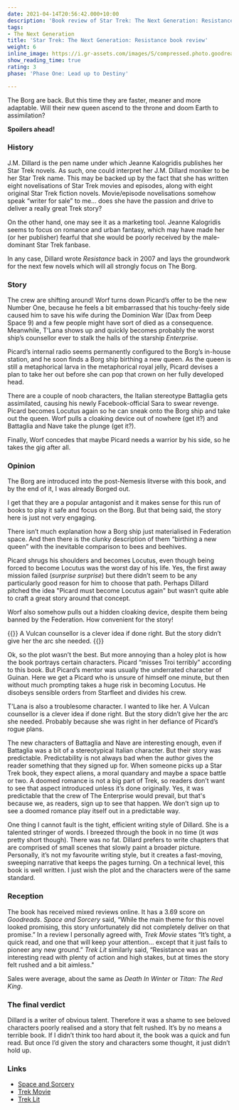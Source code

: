 ```yaml
---
date: 2021-04-14T20:56:42.000+10:00
description: 'Book review of Star Trek: The Next Generation: Resistance by J.M. Dillard.'
tags:
- The Next Generation
title: 'Star Trek: The Next Generation: Resistance book review'
weight: 6
inline_image: https://i.gr-assets.com/images/S/compressed.photo.goodreads.com/books/1388697201l/422912.jpg
show_reading_time: true
rating: 3
phase: 'Phase One: Lead up to Destiny'

---
```

The Borg are back. But this time they are faster, meaner and more adaptable. Will their new queen ascend to the throne and doom Earth to assimilation?

**Spoilers ahead!**

<!--more-->

### History

J.M. Dillard is the pen name under which Jeanne Kalogridis publishes her Star Trek novels. As such, one could interpret her J.M. Dillard moniker to be her Star Trek name. This may be backed up by the fact that she has written eight novelisations of Star Trek movies and episodes, along with eight original Star Trek fiction novels. Movie/episode novelisations somehow speak “writer for sale” to me… does she have the passion and drive to deliver a really great Trek story?

On the other hand, one may see it as a marketing tool. Jeanne Kalogridis seems to focus on romance and urban fantasy, which may have made her (or her publisher) fearful that she would be poorly received by the male-dominant Star Trek fanbase. 

In any case, Dillard wrote *Resistance* back in 2007 and lays the groundwork for the next few novels which will all strongly focus on The Borg. 

### Story

The crew are shifting around! Worf turns down Picard’s offer to be the new Number One, because he feels a bit embarrassed that his touchy-feely side caused him to save his wife during the Dominion War (Dax from Deep Space 9) and a few people might have sort of died as a consequence. Meanwhile, T’Lana shows up and quickly becomes probably the worst ship’s counsellor ever to stalk the halls of the starship *Enterprise*.

Picard’s internal radio seems permanently configured to the Borg’s in-house station, and he soon finds a Borg ship birthing a new queen. As the queen is still a metaphorical larva in the metaphorical royal jelly, Picard devises a plan to take her out before she can pop that crown on her fully developed head.

There are a couple of noob characters, the Italian stereotype Battaglia gets assimilated, causing his newly Facebook-official Sara to swear revenge. Picard becomes Locutus again so he can sneak onto the Borg ship and take out the queen. Worf pulls a cloaking device out of nowhere (get it?) and Battaglia and Nave take the plunge (get it?).

Finally, Worf concedes that maybe Picard needs a warrior by his side, so he takes the gig after all.

### Opinion 

The Borg are introduced into the post-Nemesis litverse with this book, and by the end of it, I was already Borged out. 

I get that they are a popular antagonist and it makes sense for this run of books to play it safe and focus on the Borg. But that being said, the story here is just not very engaging.

There isn’t much explanation how a Borg ship just materialised in Federation space. And then there is the clunky description of them “birthing a new queen” with the inevitable comparison to bees and beehives. 

Picard shrugs his shoulders and becomes Locutus, even though being forced to become Locutus was the worst day of his life. Yes, the first away mission failed (*surprise surprise*) but there didn’t seem to be any particularly good reason for him to choose that path. Perhaps Dillard pitched the idea "Picard must become Locutus again" but wasn’t quite able to craft a great story around that concept.

Worf also somehow pulls out a hidden cloaking device, despite them being banned by the Federation. How convenient for the story!

{{<pullout>}}
A Vulcan counsellor is a clever idea if done right. But the story didn’t give her the arc she needed.
{{</pullout>}}

Ok, so the plot wasn’t the best. But more annoying than a holey plot is how the book portrays certain characters. Picard “misses Troi terribly” according to this book. But Picard’s mentor was usually the underrated character of Guinan. Here we get a Picard who is unsure of himself one minute, but then without much prompting takes a huge risk in becoming Locutus. He disobeys sensible orders from Starfleet and divides his crew. 

T’Lana is also a troublesome character. I wanted to like her. A Vulcan counsellor is a clever idea if done right. But the story didn’t give her the arc she needed. Probably because she was right in her defiance of Picard’s rogue plans.

The new characters of Battaglia and Nave are interesting enough, even if Battaglia was a bit of a stereotypical Italian character. But their story was predictable. Predictability is not always bad when the author gives the reader something that they signed up for. When someone picks up a Star Trek book, they expect aliens, a moral quandary and maybe a space battle or two. A doomed romance is not a big part of Trek, so readers don’t want to see that aspect introduced unless it’s done originally. Yes, it was predictable that the crew of The Enterprise would prevail, but that's because we, as readers, sign up to see that happen. We don’t sign up to see a doomed romance play itself out in a predictable way. 

One thing I cannot fault is the tight, efficient writing style of Dillard. She is a talented stringer of words. I breezed through the book in no time (it *was* pretty short though). There was no fat. Dillard prefers to write chapters that are comprised of small scenes that slowly paint a broader picture. Personally, it’s not my favourite writing style, but it creates a fast-moving, sweeping narrative that keeps the pages turning. On a technical level, this book is well written. I just wish the plot and the characters were of the same standard. 


### Reception

The book has received mixed reviews online. It has a 3.69 score on *Goodreads*. *Space and Sorcery* said, “While the main theme for this novel looked promising, this story unfortunately did not completely deliver on that promise.” In a review I personally agreed with, *Trek Movie* states “It’s tight, a quick read, and one that will keep your attention… except that it just fails to pioneer any new ground.” *Trek Lit* similarly said, “Resistance was an interesting read with plenty of action and high stakes, but at times the story felt rushed and a bit aimless." 

Sales were average, about the same as *Death In Winter* or *Titan: The Red King*.

### The final verdict

Dillard is a writer of obvious talent. Therefore it was a shame to see beloved characters poorly realised and a story that felt rushed. It’s by no means a terrible book. If I didn’t think too hard about it, the book was a quick and fun read. But once I’d given the story and characters some thought, it just didn’t hold up.

### Links

* [Space and Sorcery](https://spaceandsorcery.wordpress.com/2020/04/28resistance-st-tng-the-second-decade-2-by-j-m-dillard/)
* [Trek Movie](https://trekmovie.com/2007/09/09/book-review-resistance/)
* [Trek Lit](http://www.treklit.com/2019/07/resistance.html)